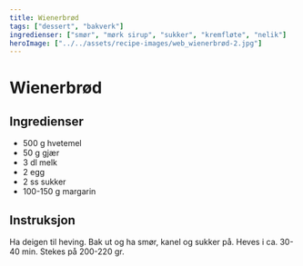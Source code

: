 ```yaml
---
title: Wienerbrød
tags: ["dessert", "bakverk"]
ingredienser: ["smør", "mørk sirup", "sukker", "kremfløte", "nelik"]
heroImage: ["../../assets/recipe-images/web_wienerbrød-2.jpg"]
---
```


# Wienerbrød

## Ingredienser

- 500 g hvetemel
- 50 g gjær
- 3 dl melk
- 2 egg
- 2 ss sukker
- 100-150 g margarin

## Instruksjon

Ha deigen til heving. Bak ut og ha smør, kanel og sukker på. Heves i ca. 30-40 min. Stekes på 200-220 gr.
